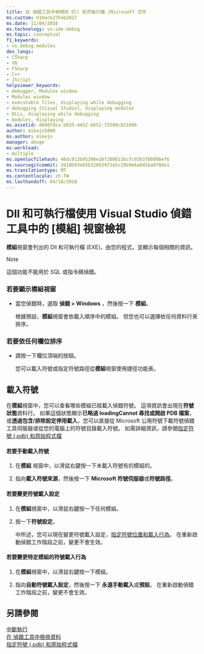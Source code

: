 ```yaml
---
title: 在 偵錯工具中檢視的 Dll 和可執行檔 |Microsoft 文件
ms.custom: H1Hack27Feb2017
ms.date: 11/04/2016
ms.technology: vs-ide-debug
ms.topic: conceptual
f1_keywords:
- vs.debug.modules
dev_langs:
- CSharp
- VB
- FSharp
- C++
- JScript
helpviewer_keywords:
- debugger, Modules window
- Modules window
- executable files, displaying while debugging
- debugging [Visual Studio], displaying modules
- DLLs, displaying while debugging
- modules, displaying
ms.assetid: d840fdca-b035-4452-b652-72580c831896
author: mikejo5000
ms.author: mikejo
manager: douge
ms.workload:
- multiple
ms.openlocfilehash: 46dc913b95396e16f208611bcfc926378609bef6
ms.sourcegitcommit: 3d10b93eb5b326639f3e5c19b9e6a8d1ba078de1
ms.translationtype: MT
ms.contentlocale: zh-TW
ms.lasthandoff: 04/18/2018
---
```

# <a name="view-dlls-and-executables-using-the-modules-window-in-the-visual-studio-debugger"></a>Dll 和可執行檔使用 Visual Studio 偵錯工具中的 [模組] 視窗檢視
 
**模組**視窗會列出的 Dll 和可執行檔 (EXE)，由您的程式，並顯示每個相關的資訊。 

> [!NOTE]
>  這個功能不能用於 SQL 或指令碼偵錯。 
  
### <a name="to-display-the-modules-window"></a>若要顯示模組視窗  
  
-   當您偵錯時，選取 **偵錯 > Windows** ，然後按一下 **模組**。  
  
     根據預設，**模組**視窗會依載入順序中的模組。 但您也可以選擇依任何資料行來排序。  
  
### <a name="to-sort-by-any-column"></a>若要依任何欄位排序  
  
-   請按一下欄位頂端的按鈕。  
  
     您可以載入符號或指定符號路徑從**模組**視窗使用捷徑功能表。  
  
## <a name="loading-symbols"></a>載入符號  
 在**模組**視窗中，您可以查看哪些模組已經載入偵錯符號。 這項資訊會出現在**符號狀態**資料行。 如果這個狀態顯示**已略過 loadingCannot 尋找或開啟 PDB 檔案**，或**透過包含/排除設定停用載入**，您可以直接從 Microsoft 公用符號下載符號偵錯工具伺服器或從您的電腦上的符號目錄載入符號。 如需詳細資訊，請參閱[指定符號 (.pdb) 和原始程式檔](../debugger/specify-symbol-dot-pdb-and-source-files-in-the-visual-studio-debugger.md)  
  
#### <a name="to-load-symbols-manually"></a>若要手動載入符號  
  
1.  在**模組** 視窗中，以滑鼠右鍵按一下未載入符號有的模組的。  
  
2.  指向**載入符號來源**，然後按一下  **Microsoft 符號伺服器**或**符號路徑**。  
  
#### <a name="to-change-symbol-load-settings"></a>若要變更符號載入設定  
  
1.  在**模組**視窗中，以滑鼠右鍵按一下任何模組。  
  
2.  按一下**符號設定**。  
  
     中所述，您可以現在變更符號載入設定，[指定符號位置和載入行為](../debugger/specify-symbol-dot-pdb-and-source-files-in-the-visual-studio-debugger.md#BKMK_Specify_symbol_locations_and_loading_behavior)。 在重新啟動偵錯工作階段之前，變更不會生效。  
  
#### <a name="to-change-symbol-load-behavior-for-a-specific-module"></a>若要變更特定模組的符號載入行為  
  
1.  在**模組**視窗中，以滑鼠右鍵按一下模組。  
  
2.  指向**自動符號載入設定**，然後按一下 **永遠手動載入**或**預設**。 在重新啟動偵錯工作階段之前，變更不會生效。  
  
## <a name="see-also"></a>另請參閱  
 [中斷執行](http://msdn.microsoft.com/en-us/30fc4643-f337-4651-b1ff-f2de2c098d40)   
 [在 偵錯工具中檢視資料](../debugger/viewing-data-in-the-debugger.md)   
 [指定符號 (.pdb) 和原始程式檔](../debugger/specify-symbol-dot-pdb-and-source-files-in-the-visual-studio-debugger.md)